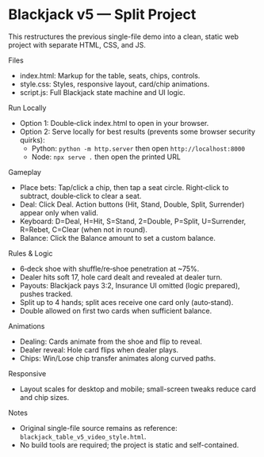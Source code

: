 # Blackjack v5 — Split Project

This restructures the previous single-file demo into a clean, static web project with separate HTML, CSS, and JS.

Files

- index.html: Markup for the table, seats, chips, controls.
- style.css: Styles, responsive layout, card/chip animations.
- script.js: Full Blackjack state machine and UI logic.

Run Locally

- Option 1: Double‑click index.html to open in your browser.
- Option 2: Serve locally for best results (prevents some browser security quirks):
  - Python: `python -m http.server` then open `http://localhost:8000`
  - Node: `npx serve .` then open the printed URL

Gameplay

- Place bets: Tap/click a chip, then tap a seat circle. Right‑click to subtract, double‑click to clear a seat.
- Deal: Click Deal. Action buttons (Hit, Stand, Double, Split, Surrender) appear only when valid.
- Keyboard: D=Deal, H=Hit, S=Stand, 2=Double, P=Split, U=Surrender, R=Rebet, C=Clear (when not in round).
- Balance: Click the Balance amount to set a custom balance.

Rules & Logic

- 6‑deck shoe with shuffle/re‑shoe penetration at ~75%.
- Dealer hits soft 17, hole card dealt and revealed at dealer turn.
- Payouts: Blackjack pays 3:2, Insurance UI omitted (logic prepared), pushes tracked.
- Split up to 4 hands; split aces receive one card only (auto‑stand).
- Double allowed on first two cards when sufficient balance.

Animations

- Dealing: Cards animate from the shoe and flip to reveal.
- Dealer reveal: Hole card flips when dealer plays.
- Chips: Win/Lose chip transfer animates along curved paths.

Responsive

- Layout scales for desktop and mobile; small-screen tweaks reduce card and chip sizes.

Notes

- Original single-file source remains as reference: `blackjack_table_v5_video_style.html`.
- No build tools are required; the project is static and self-contained.
